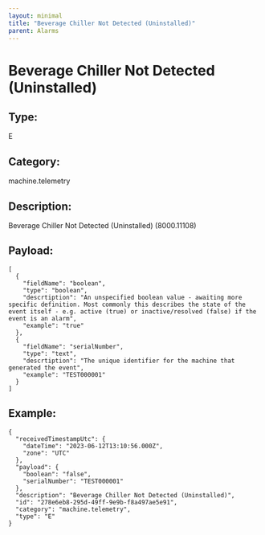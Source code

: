 ```yaml
---
layout: minimal
title: "Beverage Chiller Not Detected (Uninstalled)"
parent: Alarms
---
```


# Beverage Chiller Not Detected (Uninstalled)

## Type:

E

## Category:

machine.telemetry

## Description: 

Beverage Chiller Not Detected (Uninstalled) (8000.11108)

## Payload:

```
[
  {
    "fieldName": "boolean",
    "type": "boolean",
    "descrtiption": "An unspecified boolean value - awaiting more specific definition. Most commonly this describes the state of the event itself - e.g. active (true) or inactive/resolved (false) if the event is an alarm",
    "example": "true"
  },
  {
    "fieldName": "serialNumber",
    "type": "text",
    "descrtiption": "The unique identifier for the machine that generated the event",
    "example": "TEST000001"
  }
]
```

## Example:

```
{
  "receivedTimestampUtc": {
    "dateTime": "2023-06-12T13:10:56.000Z",
    "zone": "UTC"
  },
  "payload": {
    "boolean": "false",
    "serialNumber": "TEST000001"
  },
  "description": "Beverage Chiller Not Detected (Uninstalled)",
  "id": "278e6eb8-295d-49ff-9e9b-f8a497ae5e91",
  "category": "machine.telemetry",
  "type": "E"
}
```
